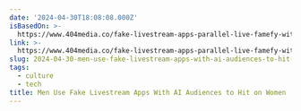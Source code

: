 ```yaml
---
date: '2024-04-30T18:08:08.000Z'
isBasedOn: >-
  https://www.404media.co/fake-livestream-apps-parallel-live-famefy-with-ai-audiences-are-depressingly-popular/
link: >-
  https://www.404media.co/fake-livestream-apps-parallel-live-famefy-with-ai-audiences-are-depressingly-popular/
slug: 2024-04-30-men-use-fake-livestream-apps-with-ai-audiences-to-hit-on-women
tags:
  - culture
  - tech
title: Men Use Fake Livestream Apps With AI Audiences to Hit on Women
---
```



